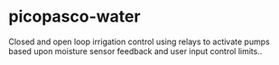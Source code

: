 # picopasco-water
Closed and open loop irrigation control using relays to activate pumps based upon moisture sensor feedback and user input control limits..
